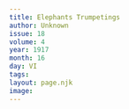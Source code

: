 ```yaml
---
title: Elephants Trumpetings
author: Unknown
issue: 18
volume: 4
year: 1917
month: 16
day: VI
tags:
layout: page.njk
image:
---
```

